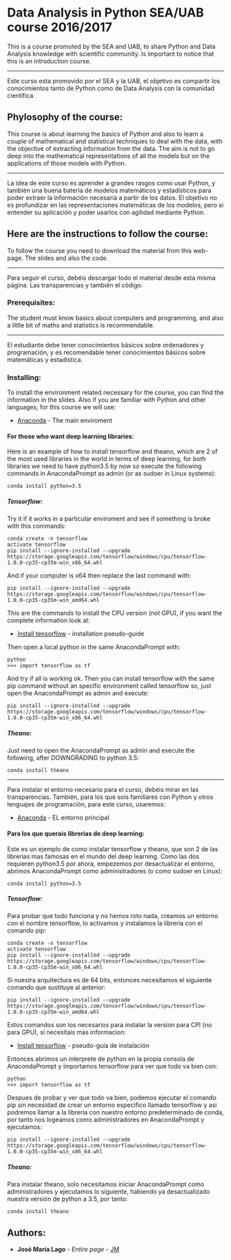 # Data Analysis in Python SEA/UAB course 2016/2017
This is a course promoted by the SEA and UAB, to share Python and Data Analysis knowledge with scientific community.
Is important to notice that this is an introduction course.
___
Este curso esta promovido por el SEA y la UAB, el objetivo es compartir los conocimientos tanto de Python como de Data Analysis con la comunidad científica.
## Phylosophy of the course:
This course is about learning the basics of Python and also to learn a couple of mathematical and statistical techniques to deal with the data, with the objective of extracting information from the data.
The aim is not to go deep into the mathematical representations of all the models but on the applications of those models with Python.
___
La idea de este curso es aprender a grandes rasgos como usar Python, y también una buena batería de modelos matemáticos y estadísticos para poder extraer la información necesaria a partir de los datos.
El objetivo no es profundizar en las representaciones matemáticas de los modelos, pero si entender su aplicación y poder usarlos con agilidad mediante Python.
## Here are the instructions to follow the course:
To follow the course you need to download the material from this web-page. The slides and also the code.
___
Para seguir el curso, debéis descargar todo el material desde esta misma página. Las transparencias y también el código.

### Prerequisites:

The student must know basics about computers and programming, and also a little bit of maths and statistics is recommendable.
___
El estudiante debe tener conocimientos básicos sobre ordenadores y programación, y es recomendable tener conocimientos básicos sobre  matemáticas y estadística.

### Installing:

To install the environment related necessary for the course, you can find the information in the slides.
Also if you are familiar with Python and other languages, for this course we will use:
* [Anaconda](https://www.continuum.io/downloads) - The main enviroment

#### For those who want deep learning libraries:
Here is an example of how to install tensorflow and theano, which are 2 of the most used libraries in the world in terms of deep learning, for both libraries we need to have python3.5 by now so execute the following commands in AnacondaPrompt as admin (or as sudoer in Linux systems):
```
conda install python=3.5
```
##### Tensorflow:
Try it if it works in a particular enviroment and see if something is broke with this commands:
```
conda create -n tensorflow
activate tensorflow
pip install --ignore-installed --upgrade https://storage.googleapis.com/tensorflow/windows/cpu/tensorflow-1.0.0-cp35-cp35m-win_x86_64.whl
```
And if your computer is x64 then replace the last command with:
```
pip install --ignore-installed --upgrade https://storage.googleapis.com/tensorflow/windows/cpu/tensorflow-1.0.0-cp35-cp35m-win_amd64.whl
```
This are the commands to install the CPU version (not GPU), if you want the complete information look at:
* [Install tensorflow](https://www.tensorflow.org/install/install_windows) - installation pseudo-guide

Then open a local python in the same AnacondaPrompt with:
```
python
>>> import tensorflow as tf
```
And try if all is working ok.
Then you can install tensorflow with the same pip command without an specific environment called tensorflow so, just open the AnacondaPrompt as admin and execute:
```
pip install --ignore-installed --upgrade https://storage.googleapis.com/tensorflow/windows/cpu/tensorflow-1.0.0-cp35-cp35m-win_x86_64.whl
```
##### Theano:
Just need to open the AnacondaPrompt as admin and execute the following, after DOWNGRADING to python 3.5:
```
conda install theano
```

___
Para instalar el entorno necesario para el curso, debéis mirar en las transparencias.
También, para los que sois familiares con Python y otros lenguajes de programación, para este curso, usaremos:
* [Anaconda](https://www.continuum.io/downloads) - EL entorno principal


#### Para los que querais librerias de deep learning:
Este es un ejemplo de como instalar tensorflow y theano, que son 2 de las librerias mas famosas en el mundo del deep learning. Como las dos requieren python3.5 por ahora, empezemos por desactualizar el entorno, abrimos AnacondaPrompt como administradores (o como sudoer en Linux):
```
conda install python=3.5
```
##### Tensorflow:
Para probar que todo funciona y no hemos roto nada, creamos un entorno con el nombre tensorflow, lo activamos y instalamos la libreria con el comando pip:
```
conda create -n tensorflow
activate tensorflow
pip install --ignore-installed --upgrade https://storage.googleapis.com/tensorflow/windows/cpu/tensorflow-1.0.0-cp35-cp35m-win_x86_64.whl
```
Si nuestra arquitectura es de 64 bits, entonces necesitamos el siguiente comando que sustituye al anterior:
```
pip install --ignore-installed --upgrade https://storage.googleapis.com/tensorflow/windows/cpu/tensorflow-1.0.0-cp35-cp35m-win_amd64.whl
```
Estos comandos son los necesarios para instalar la version para CPI (no para GPU), si necesitais mas informacion:
* [Install tensorflow](https://www.tensorflow.org/install/install_windows) - pseudo-guía de instalación

Entonces abrimos un interprete de python en la propia consola de AnacondaPrompt y importamos tensorflow para ver que todo va bien con:
```
python
>>> import tensorflow as tf
```
Despues de probar y ver que todo va bien, podemos ejecutar el comando pip sin necesidad de crear un entorno especifico llamado tensorflow y asi podremos llamar a la libreria con nuestro entorno predeterminado de conda, por tanto nos logeamos como administradores en AnacondaPrompt y ejecutamos:
```
pip install --ignore-installed --upgrade https://storage.googleapis.com/tensorflow/windows/cpu/tensorflow-1.0.0-cp35-cp35m-win_x86_64.whl
```
##### Theano:
Para instalar theano, solo necesitamos iniciar AnacondaPrompt como administradores y ejecutamos lo siguiente, habiendo ya desactualizado nuestra versión de python a 3.5, por tanto:
```
conda install theano
```

## Authors:

* **José María Lago** - *Entire page* - [JM](https://github.com/jmlago)
